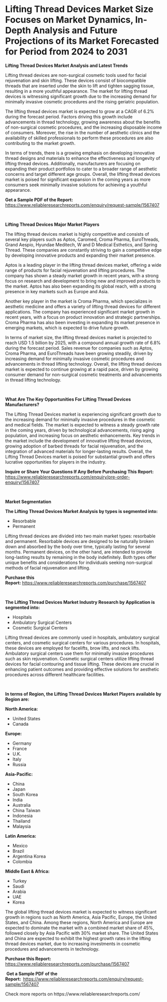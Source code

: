 <p><h1>Lifting Thread Devices Market Size Focuses on Market Dynamics, In-Depth Analysis and Future Projections of its Market Forecasted for Period from 2024 to 2031</h1></p><p><strong>Lifting Thread Devices Market Analysis and Latest Trends</strong></p>
<p><p>Lifting thread devices are non-surgical cosmetic tools used for facial rejuvenation and skin lifting. These devices consist of biocompatible threads that are inserted under the skin to lift and tighten sagging tissue, resulting in a more youthful appearance. The market for lifting thread devices is witnessing significant growth due to the increasing demand for minimally invasive cosmetic procedures and the rising geriatric population.</p><p>The lifting thread devices market is expected to grow at a CAGR of 6.2% during the forecast period. Factors driving this growth include advancements in thread technology, growing awareness about the benefits of non-surgical cosmetic procedures, and the increasing disposable income of consumers. Moreover, the rise in the number of aesthetic clinics and the availability of skilled professionals to perform these procedures are also contributing to the market growth.</p><p>In terms of trends, there is a growing emphasis on developing innovative thread designs and materials to enhance the effectiveness and longevity of lifting thread devices. Additionally, manufacturers are focusing on expanding their product portfolios to cater to a broader range of aesthetic concerns and target different age groups. Overall, the lifting thread devices market is poised for significant expansion in the coming years as more consumers seek minimally invasive solutions for achieving a youthful appearance.</p></p>
<p><strong>Get a Sample PDF of the Report:&nbsp;</strong> <a href="https://www.reliableresearchreports.com/enquiry/request-sample/1567407">https://www.reliableresearchreports.com/enquiry/request-sample/1567407</a></p>
<p>&nbsp;</p>
<p><strong>Lifting Thread Devices Major Market Players</strong></p>
<p><p>The lifting thread devices market is highly competitive and consists of several key players such as Aptos, Caromed, Croma Pharma, EuroThreads, Grand Aespio, Hyundae Meditech, W and D Medical Esthetics, and Spring Thread. These companies are constantly striving to gain a competitive edge by developing innovative products and expanding their market presence.</p><p>Aptos is a leading player in the lifting thread devices market, offering a wide range of products for facial rejuvenation and lifting procedures. The company has shown a steady market growth in recent years, with a strong focus on research and development to bring new and improved products to the market. Aptos has also been expanding its global reach, with a strong presence in key markets such as Europe and Asia.</p><p>Another key player in the market is Croma Pharma, which specializes in aesthetic medicine and offers a variety of lifting thread devices for different applications. The company has experienced significant market growth in recent years, with a focus on product innovation and strategic partnerships. Croma Pharma has also been investing in expanding its market presence in emerging markets, which is expected to drive future growth.</p><p>In terms of market size, the lifting thread devices market is projected to reach USD 1.5 billion by 2025, with a compound annual growth rate of 6.8% during the forecast period. Sales revenue for companies such as Aptos, Croma Pharma, and EuroThreads have been growing steadily, driven by increasing demand for minimally invasive cosmetic procedures and advancements in thread lifting technology. Overall, the lifting thread devices market is expected to continue growing at a rapid pace, driven by growing consumer demand for non-surgical cosmetic treatments and advancements in thread lifting technology.</p></p>
<p>&nbsp;</p>
<p><strong>What Are The Key Opportunities For Lifting Thread Devices Manufacturers?</strong></p>
<p><p>The Lifting Thread Devices market is experiencing significant growth due to the increasing demand for minimally invasive procedures in the cosmetic and medical fields. The market is expected to witness a steady growth rate in the coming years, driven by technological advancements, rising aging population, and increasing focus on aesthetic enhancements. Key trends in the market include the development of innovative lifting thread devices, growing adoption of barbed threads for facial rejuvenation, and the integration of advanced materials for longer-lasting results. Overall, the Lifting Thread Devices market is poised for substantial growth and offers lucrative opportunities for players in the industry.</p></p>
<p><strong>Inquire or Share Your Questions If Any Before Purchasing This Report:</strong> <a href="https://www.reliableresearchreports.com/enquiry/pre-order-enquiry/1567407">https://www.reliableresearchreports.com/enquiry/pre-order-enquiry/1567407</a></p>
<p>&nbsp;</p>
<p><strong>Market Segmentation</strong></p>
<p><strong>The Lifting Thread Devices Market Analysis by types is segmented into:</strong></p>
<p><ul><li>Resorbable</li><li>Permanent</li></ul></p>
<p><p>Lifting thread devices are divided into two main market types: resorbable and permanent. Resorbable devices are designed to be naturally broken down and absorbed by the body over time, typically lasting for several months. Permanent devices, on the other hand, are intended to provide long-lasting results by remaining in the body indefinitely. Both types offer unique benefits and considerations for individuals seeking non-surgical methods of facial rejuvenation and lifting.</p></p>
<p><strong>Purchase this Report:&nbsp;</strong><a href="https://www.reliableresearchreports.com/purchase/1567407">https://www.reliableresearchreports.com/purchase/1567407</a></p>
<p>&nbsp;</p>
<p><strong>The Lifting Thread Devices Market Industry Research by Application is segmented into:</strong></p>
<p><ul><li>Hospitals</li><li>Ambulatory Surgical Centers</li><li>Cosmetic Surgical Centers</li></ul></p>
<p><p>Lifting thread devices are commonly used in hospitals, ambulatory surgical centers, and cosmetic surgical centers for various procedures. In hospitals, these devices are employed for facelifts, brow lifts, and neck lifts. Ambulatory surgical centers use them for minimally invasive procedures such as skin rejuvenation. Cosmetic surgical centers utilize lifting thread devices for facial contouring and tissue lifting. These devices are crucial in enhancing patient outcomes and providing effective solutions for aesthetic procedures across different healthcare facilities.</p></p>
<p>&nbsp;</p>
<p><strong>In terms of Region, the Lifting Thread Devices Market Players available by Region are:</strong></p>
<p>
    <p> <strong> North America: </strong>
        <ul>
            <li>United States</li>
            <li>Canada</li>
        </ul>
        </p> 
    <p> <strong> Europe: </strong>
        <ul>
            <li>Germany</li>
            <li>France</li>
            <li>U.K.</li>
            <li>Italy</li>
            <li>Russia</li>
        </ul>
        </p> 
    <p> <strong> Asia-Pacific: </strong>
        <ul>
            <li>China</li>
            <li>Japan</li>
            <li>South Korea</li>
            <li>India</li>
            <li>Australia</li>
            <li>China Taiwan</li>
            <li>Indonesia</li>
            <li>Thailand</li>
            <li>Malaysia</li>
        </ul>
        </p> 
    <p> <strong> Latin America: </strong>
        <ul>
            <li>Mexico</li>
            <li>Brazil</li>
            <li>Argentina Korea</li>
            <li>Colombia</li>
        </ul>
        </p> 
    <p> <strong> Middle East & Africa: </strong>
        <ul>
            <li>Turkey</li>
            <li>Saudi</li>
            <li>Arabia</li>
            <li>UAE</li>
            <li>Korea</li>
        </ul>
    </p>
    </p>
<p><p>The global lifting thread devices market is expected to witness significant growth in regions such as North America, Asia Pacific, Europe, the United States, and China. Among these regions, North America and Europe are expected to dominate the market with a combined market share of 45%, followed closely by Asia Pacific with 30% market share. The United States and China are expected to exhibit the highest growth rates in the lifting thread devices market, due to increasing investments in cosmetic procedures and advancements in technology.</p></p>
<p><strong>Purchase this Report: </strong><a href="https://www.reliableresearchreports.com/purchase/1567407">https://www.reliableresearchreports.com/purchase/1567407</a></p>
<p>&nbsp;<strong>Get a Sample PDF of the Report:&nbsp;&nbsp;</strong><a href="https://www.reliableresearchreports.com/enquiry/request-sample/1567407">https://www.reliableresearchreports.com/enquiry/request-sample/1567407</a></p>
<p><strong></strong></p>
<p>Check more reports on https://www.reliableresearchreports.com/</p>